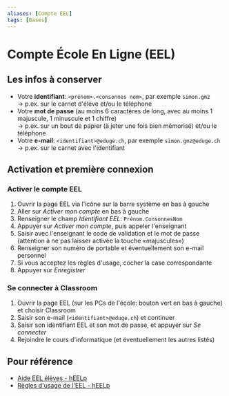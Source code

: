 ```yaml
---
aliases: [Compte EEL]
tags: [Bases]
---
```


# Compte École En Ligne (EEL)


## Les infos à conserver

- Votre **identifiant**: `<prénom>.<consonnes nom>`, par exemple `simon.gmz`<br>
  → p.ex. sur le carnet d'élève et/ou le téléphone
- Votre **mot de passe** (au moins 6 caractères de long, avec au moins 1 majuscule, 1 minuscule et 1 chiffre)<br>
  → p.ex. sur un bout de papier (à jeter une fois bien mémorisé) et/ou le téléphone
- Votre **e-mail**: `<identifiant>@eduge.ch`, par exemple `simon.gmz@eduge.ch`<br>
  → p.ex. sur le carnet avec l'identifiant


## Activation et première connexion

### Activer le compte EEL

1. Ouvrir la page EEL via l'icône sur la barre système en bas à gauche
2. Aller sur _Activer mon compte_ en bas à gauche
3. Renseigner le champ _Identifiant EEL_: `Prénom.ConsonnesNom`
4. Appuyer sur _Activer mon compte_, puis appeler l'enseignant
5. Saisir avec l'enseignant le code de validation et le mot de passe (attention à ne pas laisser activée la touche «majuscules»)
6. Renseigner son numéro de portable et éventuellement son e-mail personnel
7. Si vous acceptez les règles d'usage, cocher la case correspondante
8. Appuyer sur _Enregistrer_

### Se connecter à Classroom

1. Ouvrir la page EEL (sur les PCs de l'école: bouton vert en bas à gauche) et choisir Classroom
2. Saisir son e-mail (`<identifiant>@eduge.ch`) et continuer
3. Saisir son identifiant EEL et son mot de passe, et appuyer sur _Se connecter_
4. Rejoindre le cours d'informatique (et éventuellement les autres listés)


## Pour référence

- [Aide EEL élèves - hEELp](https://edu.ge.ch/site/heelp/aide-eel-eleve/)
- [Règles d'usage de l'EEL - hEELp](https://edu.ge.ch/site/heelp/regles-dusage-de-leel/)

